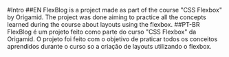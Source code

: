 #Intro
##EN
FlexBlog is a project made as part of the course "CSS Flexbox" by Origamid. The project was done aiming to practice all the concepts learned during the course about 
layouts using the flexbox. 
##PT-BR
FlexBlog é um projeto feito como parte do curso "CSS Flexbox" da Origamid. O projeto foi feito com o objetivo de praticar todos os conceitos aprendidos durante o curso
so a criação de layouts utilizando o flexbox. 
